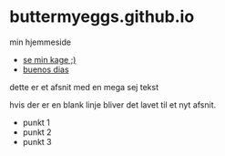 # buttermyeggs.github.io
min hjemmeside

- [se min kage ;)](https://buttermyeggs.github.io/migogminkage)
- [buenos dias](http://www.tacospin.com/)

dette er et afsnit
med en mega sej tekst

hvis der er en blank linje bliver det lavet til et nyt afsnit.

- punkt 1
- punkt 2
- punkt 3
